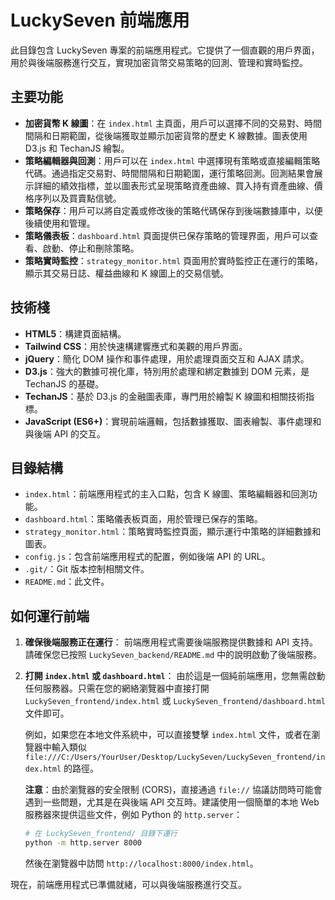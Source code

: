 # LuckySeven 前端應用

此目錄包含 LuckySeven 專案的前端應用程式。它提供了一個直觀的用戶界面，用於與後端服務進行交互，實現加密貨幣交易策略的回測、管理和實時監控。

## 主要功能

*   **加密貨幣 K 線圖**：在 `index.html` 主頁面，用戶可以選擇不同的交易對、時間間隔和日期範圍，從後端獲取並顯示加密貨幣的歷史 K 線數據。圖表使用 D3.js 和 TechanJS 繪製。
*   **策略編輯器與回測**：用戶可以在 `index.html` 中選擇現有策略或直接編輯策略代碼。通過指定交易對、時間間隔和日期範圍，運行策略回測。回測結果會展示詳細的績效指標，並以圖表形式呈現策略資產曲線、買入持有資產曲線、價格序列以及買賣點信號。
*   **策略保存**：用戶可以將自定義或修改後的策略代碼保存到後端數據庫中，以便後續使用和管理。
*   **策略儀表板**：`dashboard.html` 頁面提供已保存策略的管理界面，用戶可以查看、啟動、停止和刪除策略。
*   **策略實時監控**：`strategy_monitor.html` 頁面用於實時監控正在運行的策略，顯示其交易日誌、權益曲線和 K 線圖上的交易信號。

## 技術棧

*   **HTML5**：構建頁面結構。
*   **Tailwind CSS**：用於快速構建響應式和美觀的用戶界面。
*   **jQuery**：簡化 DOM 操作和事件處理，用於處理頁面交互和 AJAX 請求。
*   **D3.js**：強大的數據可視化庫，特別用於處理和綁定數據到 DOM 元素，是 TechanJS 的基礎。
*   **TechanJS**：基於 D3.js 的金融圖表庫，專門用於繪製 K 線圖和相關技術指標。
*   **JavaScript (ES6+)**：實現前端邏輯，包括數據獲取、圖表繪製、事件處理和與後端 API 的交互。

## 目錄結構

*   `index.html`：前端應用程式的主入口點，包含 K 線圖、策略編輯器和回測功能。
*   `dashboard.html`：策略儀表板頁面，用於管理已保存的策略。
*   `strategy_monitor.html`：策略實時監控頁面，顯示運行中策略的詳細數據和圖表。
*   `config.js`：包含前端應用程式的配置，例如後端 API 的 URL。
*   `.git/`：Git 版本控制相關文件。
*   `README.md`：此文件。

## 如何運行前端

1.  **確保後端服務正在運行**：
    前端應用程式需要後端服務提供數據和 API 支持。請確保您已按照 `LuckySeven_backend/README.md` 中的說明啟動了後端服務。
2.  **打開 `index.html` 或 `dashboard.html`**：
    由於這是一個純前端應用，您無需啟動任何服務器。只需在您的網絡瀏覽器中直接打開 `LuckySeven_frontend/index.html` 或 `LuckySeven_frontend/dashboard.html` 文件即可。

    例如，如果您在本地文件系統中，可以直接雙擊 `index.html` 文件，或者在瀏覽器中輸入類似 `file:///C:/Users/YourUser/Desktop/LuckySeven/LuckySeven_frontend/index.html` 的路徑。

    **注意**：由於瀏覽器的安全限制 (CORS)，直接通過 `file://` 協議訪問時可能會遇到一些問題，尤其是在與後端 API 交互時。建議使用一個簡單的本地 Web 服務器來提供這些文件，例如 Python 的 `http.server`：

    ```bash
    # 在 LuckySeven_frontend/ 目錄下運行
    python -m http.server 8000
    ```
    然後在瀏覽器中訪問 `http://localhost:8000/index.html`。

現在，前端應用程式已準備就緒，可以與後端服務進行交互。

